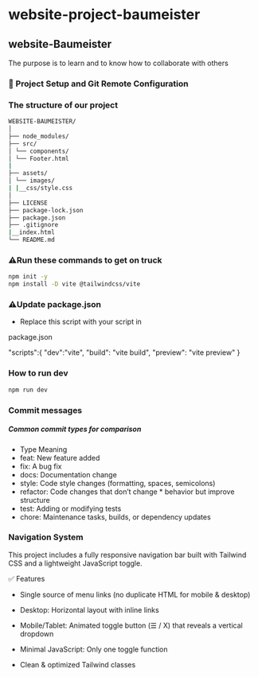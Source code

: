 # website-project-baumeister

## website-Baumeister
The purpose is to learn and to know how to collaborate with others

### 🧭 Project Setup and Git Remote Configuration

### The structure of our project

```bash 
WEBSITE-BAUMEISTER/
│
├── node_modules/
├── src/
│ └── components/
│ └── Footer.html
|
├── assets/
│ └── images/
| |__css/style.css
│
├── LICENSE
├── package-lock.json
├── package.json
├── .gitignore
|__index.html
└── README.md
```
### ⚠️Run these commands to get on truck

```bash
npm init -y
npm install -D vite @tailwindcss/vite
```

### ⚠️Update package.json

- Replace this script with your script in

package.json

"scripts":{
"dev":"vite",
"build": "vite build",
"preview": "vite preview"
}

### How to run dev

```bash
npm run dev
```

### Commit messages

##### Common commit types for comparison

- Type Meaning
- feat: New feature added
- fix: A bug fix
- docs: Documentation change
- style: Code style changes (formatting, spaces, semicolons)
- refactor: Code changes that don’t change \* behavior but improve structure
- test: Adding or modifying tests
- chore: Maintenance tasks, builds, or dependency updates


### Navigation System

This project includes a fully responsive navigation bar built with Tailwind CSS and a lightweight JavaScript toggle.

✅ Features

- Single source of menu links (no duplicate HTML for mobile & desktop)

- Desktop: Horizontal layout with inline links

- Mobile/Tablet: Animated toggle button (☰ / X) that reveals a vertical dropdown

- Minimal JavaScript: Only one toggle function

- Clean & optimized Tailwind classes



